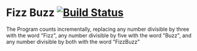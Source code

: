 # Fizz Buzz [![Build Status](https://travis-ci.org/JH05/Fizz-Buzz.svg?branch=master)](https://travis-ci.org/JH05/Fizz-Buzz)

The Program counts incrementally, replacing any number divisible by three with the word "Fizz", any number divisible by five with the word "Buzz", and any number divisible by both with the word "FizzBuzz"
